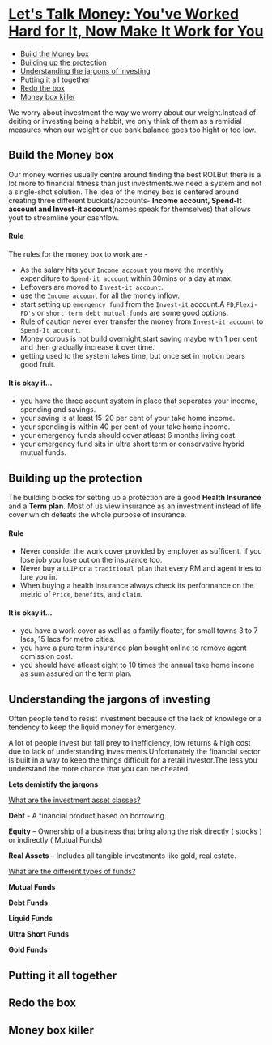 # [Let's Talk Money: You've Worked Hard for It, Now Make It Work for You](https://www.goodreads.com/book/show/40499078-let-s-talk-money)

- [Build the Money box](#build-the-money-box)
- [Building up the protection](#building-up-the-protection)
- [Understanding the jargons of investing](#understanding-the-jargons-of-investing)
- [Putting it all together](#putting-it-all-together)
- [Redo the box](#redo-the-box)
- [Money box killer](#money-box-killer)

We worry about investment the way we worry about our weight.Instead of deiting or investing being a habbit, we only think of them as a remidial measures when our weight or oue bank balance goes too hight or too low.

## Build the Money box
Our money worries usually centre around finding the best ROI.But there is a lot more to financial fitness than just investments.we need a system and not a single-shot solution.
The idea of the money box is centered around creating three different buckets/accounts- **Income account, Spend-It account and Invest-it account**(names speak for themselves) that allows yout to streamline your cashflow.
#### Rule
The rules for the money box to work are -
- As the salary hits your `Income account` you move the monthly expenditure to `Spend-it account` within 30mins or a day at max.
- Leftovers are moved to `Invest-it account`.
- use the `Income account` for all the money inflow.
- start setting up `emergency fund` from the `Invest-it` account.A `FD`,`Flexi-FD's` or `short term debt mutual funds` are some good options.
- Rule of caution never ever transfer the money from `Invest-it account` to `Spend-It account`. 
- Money corpus is not build overnight,start saving maybe with 1 per cent and then gradually increase it over time.
- getting used to the system takes time, but once set in motion bears good fruit.
#### It is okay if... 
- you have the three acount system in place that seperates your income, spending and savings.
- your saving is at least 15-20 per cent of your take home income.
- your spending is within 40 per cent of your take home income.
- your emergency funds should cover atleast 6 months living cost.
- your emergency fund sits in ultra short term or conservative hybrid mutual funds.

## Building up the protection
The building blocks for setting up a protection are a good **Health Insurance** and a **Term plan**. Most of us view insurance as an investment instead of life cover which defeats the whole purpose of insurance.
#### Rule
- Never consider the work cover provided by employer as sufficent, if you lose job you lose out on the insurance too.
- Never buy a `ULIP` or a `traditional plan` that every RM and agent tries to lure you in. 
- When buying a health insurance always check its performance on the metric of `Price`, `benefits`, and `claim`.
#### It is okay if...
 - you have a work cover as well as a family floater, for small towns 3 to 7 lacs, 15 lacs for metro cities.
 - you have a pure term insurance plan bought online to remove agent comission cost.
 - you should have atleast eight to 10 times the annual take home incone as sum assured on the term plan.

## Understanding the jargons of investing
Often people tend to resist investment because of the lack of knowlege or a tendency to keep the liquid money for emergency.

A lot of people invest but fall prey to inefficiency, low returns & high cost due to lack of understanding investments.Unfortunately the financial sector is built in a way to keep the things difficult for a retail investor.The less you understand the more chance that you can be cheated.

**Lets demistify the jargons**

[What are the investment asset classes?]()

**Debt** - A financial product based on borrowing.

**Equity** – Ownership of a business that bring along the risk directly ( stocks ) or indirectly ( Mutual Funds)

**Real Assets** – Includes all tangible investments like gold, real estate.

[What are the different types of funds?]()

**Mutual Funds**

**Debt Funds**

**Liquid Funds**

**Ultra Short Funds**

**Gold Funds**


## Putting it all together

## Redo the box

## Money box killer

